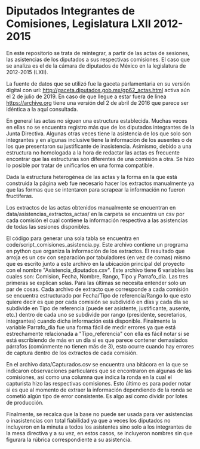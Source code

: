 # Diputados Integrantes de Comisiones, Legislatura LXII 2012-2015


En este repositorio se trata de reintegrar, a partir de las actas de sesiones, las asistencias de los diputados a sus respectivas comisiones.
El caso que se analiza es el de la cámara de diputados de México en la legislatura de 2012-2015 (LXII).

La fuente de datos que se utilizó fue la gaceta parlamentaria en su versión digital con url: http://gaceta.diputados.gob.mx/gp62_actas.html  activa aún el 2 de julio de 2019. En caso de que llegue a estar fuera de linea https://archive.org tiene una versión del 2 de abril de 2016 que parece ser idéntica a la aquí consultada.

En general las actas no siguen una estructura establecida. Muchas veces en ellas no se encuentra registro más que de los diputados integrantes de la Junta Directiva. Algunas otras veces tiene la asistencia de los que solo son integrantes y en algunas inclusive tiene la información de los ausentes o de los que presentaron su justificante de inasistencia. Asimismo, debido a una estructura no homologada a la hora de redactar las actas es frecuente encontrar que las estructuras son diferentes de una comisión a otra. Se hizo lo posible por tratar de unificarlos en una forma compatible.

Dada la estructura heterogénea de las actas y la forma en la que está construida la página web fue necesario hacer los extractos manualmente ya que las formas que se intentaron para scrapear la información no fueron fructíferas. 

Los extractos de las actas obtenidos manualmente se encuentran en data/asistencias_extractos_actas/ en la carpeta se encuentra un csv por cada comisión el cual contiene la información respectiva a las asistencias de todas las sesiones disponibles. 

El código para generar una sola tabla se encuentra en code/script_comisiones_asistencia.py. Este archivo contiene un programa en python que organiza la información de los extractos. El resultado que arroja es un csv con separación por tabuladores (en vez de comas) mismo que es escrito junto a este archivo en la ubicación principal del proyecto con el nombre "Asistencia_diputados.csv". Este archivo tiene 6 variables las cuales son: Comision, Fecha, Nombre, Rango, Tipo y Parrafo_dia. Las tres primeras se explican solas. Para las últimas se necesita entender solo un par de cosas. Cada archivo de extracto que corresponde a cada comisión se encuentra estructurado por Fecha/Tipo de referencía/Rango lo que esto quiere decir es que por cada comisión se subdividió en días y cada día se subdivide en Tipo de referencia (puede ser asistente, justificante, ausente, etc.) dentro de cada uno se subdivide por rango (presidente, secretarios, integrantes) cuando dicha información está disponible. Finalmente la variable Parrafo_dia fue una forma fácil de medir errores ya que está estrechamente relacionada a "Tipo_referencia" con ella es fácil notar si se está escribiendo de más en un día si es que parece contener demasiados párrafos (comúnmente no tienen más de 3), esto ocurre cuando hay errores de captura dentro de los extractos de cada comisión.

En el archivo data/Capturados.csv se encuentra una bitácora en la que se indicaron observaciones particulares que se encontraron en algunas de las comisiones, así como una columna que indica la ronda en la cual el capturista hizo las respectivas comisiones. Esto último es para poder notar si es que al momento de extraer la información dependiendo de la ronda se cometió algún tipo de error consistente. Es algo así como dividir por lotes de producción.

Finalmente, se recalca que la base no puede ser usada para ver asistencias o inasistencias con total fiabilidad ya que a veces los diputados no incluyeron en la minuta a todos los asistentes sino solo a los integrantes de la mesa directiva y a su vez, en estos casos, se incluyeron nombres sin que figurara la rúbrica correspondiente a su asistencia.


